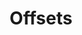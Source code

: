 ---
title: Offsets
icon: icon.png
filter: filter-offsets

content:
    items: 
        - '@taxonomy.function': stud_shift
        - '@taxonomy.function': stud_lift
    filter:
        published: true
        type: 'tech'    
    order:
        by: header.taxonomy.partcount
        dir: asc
    limit: 12
    pagination: true

########################################################################
# Needed because size of paginated collection can't be queried
# See issue https://github.com/getgrav/grav-plugin-pagination/issues/29
unpaginated:
    items: 
        - '@taxonomy.function': stud_shift
        - '@taxonomy.function': stud_lift
    filter:
        published: true
        type: 'tech'   
########################################################################

form:
    name: filter-offsets
    id: items-filter
    classes: row
    fields:
        -
            name: filter
            type: fieldset
            id: filter
            classes: "col-12 col-md-6 text-center text-md-left"
            fields:
                -
                    name: offset_type
                    label: Type
                    type: select
                    id: offset_type
                    classes: custom-select
                    options:
                        'all': 'All Types'
                        'stud_lift': 'Stud Lift'
                        'stud_shift': 'Stud Shift'
                        'axle_shift': 'Axle Shift'
                - 
                    name: offset_length
                    label: Length
                    type: select
                    id: offset_length
                    classes: custom-select
                    options:
                        'all': 'All Lengths'
                        '10' : '1/2 Stud'
                        '5'  : '1/4 Stud'
                        '4'  : '1/5 Stud'
                        '2'  : '1/10 Stud'
                        '1'  : '1/20 Stud'
        -
            name: sorting
            type: fieldset
            id: sorting
            classes: "col-12 col-md-6 text-center text-md-right"
            fields:
                - 
                    name: order_by
                    label: Order By
                    type: select
                    id: order_by
                    classes: custom-select
                    default: 'header.taxonomy.partcount'
                    options:
                        'title': 'by Title'
                        'date': 'by Date Added'
                        'modified': 'by Date Modified'
                        'header.taxonomy.partcount': 'by Part Count'
                        'random': 'in Random Order'
                -
                    name: order_dir
                    label: Order Direction
                    type: select
                    id: order_dir
                    classes: custom-select
                    default: 'asc'
                    options:
                        'asc': 'Up'
                        'desc': 'Down'
    buttons:
        submit:
            value: Filter
    process:
        redirect: >-
            /techs/offsets/{% 
                set offset_length = form.value.offset_length                                     %}{%
                set offset_length = offset_length|slice(0,3) == 'all' ? 'all' : offset_length    %}{%
                set offset_type   = form.value.offset_type                                       %}{%
                if offset_type == 'all'                                                          %}{%
                    if offset_length != 'all'                                                    %}{%
                        set filter = 'offset_length:' ~ offset_length  ~ '/'                     %}{%
                    endif                                                                        %}{%
                else                                                                             %}{%
                    if offset_length != 'all'                                                    %}{%
                        set filter = offset_type ~ '_length:' ~ offset_length  ~ '/'             %}{%
                    else                                                                         %}{%
                        set filter = 'function:' ~ offset_type  ~ '/'                            %}{%
                    endif                                                                        %}{%
                endif                                                                            %}{{ filter }}{%
                set order_by = form.value.order_by                                               %}{%
                set order_dir = form.value.order_dir                                             %}{%
                set ordering = 'orderby:' ~ order_by ~ '/orderdir:' ~ order_dir                  %}{{ ordering }}

---